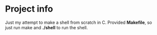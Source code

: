 # Project info
Just my attempt to make a shell from scratch in C. 
Provided __Makefile__, so just run make and __./shell__ to run the shell.
